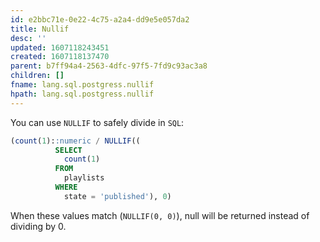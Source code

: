 ```yaml
---
id: e2bbc71e-0e22-4c75-a2a4-dd9e5e057da2
title: Nullif
desc: ''
updated: 1607118243451
created: 1607118137470
parent: b7ff94a4-2563-4dfc-97f5-7fd9c93ac3a8
children: []
fname: lang.sql.postgress.nullif
hpath: lang.sql.postgress.nullif
---
```

You can use `NULLIF` to safely divide in `SQL`:

```sql
(count(1)::numeric / NULLIF((
          SELECT
            count(1)
          FROM
            playlists
          WHERE
            state = 'published'), 0)
```

When these values match (`NULLIF(0, 0)`), null will be returned instead of dividing by 0.

